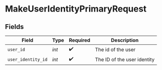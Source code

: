 # MakeUserIdentityPrimaryRequest


## Fields

| Field                       | Type                        | Required                    | Description                 |
| --------------------------- | --------------------------- | --------------------------- | --------------------------- |
| `user_id`                   | *int*                       | :heavy_check_mark:          | The id of the user          |
| `user_identity_id`          | *int*                       | :heavy_check_mark:          | The ID of the user identity |